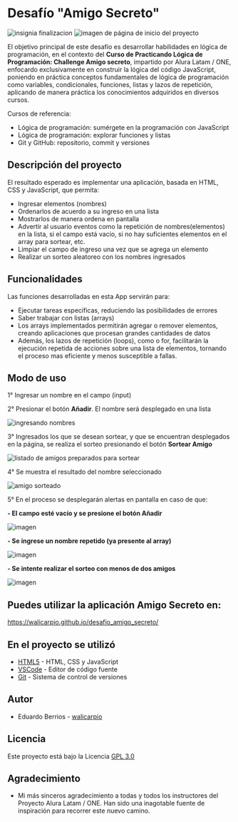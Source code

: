 <h1> Desafío "Amigo Secreto" </h1>

![insignia finalizacion](https://github.com/user-attachments/assets/a83293f5-2458-4fcb-8c9e-66f722145a5c) 
![imagen de página de inicio del proyecto](https://github.com/user-attachments/assets/f35d1ebc-b862-4e66-b3d7-84fcdd4b88be)

El objetivo principal de este desafío es desarrollar habilidades en lógica de programación, en el contexto del <b>Curso de Practicando Lógica de Programación: Challenge Amigo secreto</b>, impartido por Alura Latam / ONE, enfocardo exclusivamente en construir la lógica del código JavaScript, poniendo en práctica conceptos fundamentales de lógica de programación como variables, condicionales, funciones, listas y lazos de repetición, aplicando de manera práctica los conocimientos adquiridos en diversos cursos.

Cursos de referencia:

- Lógica de programación: sumérgete en la programación con JavaScript
- Lógica de programación: explorar funciones y listas
- Git y GitHub: repositorio, commit y versiones

## Descripción del proyecto
El resultado esperado es implementar una aplicación, basada en HTML, CSS y JavaScript, que permita:

- Ingresar elementos (nombres)
- Ordenarlos de acuerdo a su ingreso en una lista
- Mostrarlos de manera ordena en pantalla
- Advertir al usuario eventos como la repetición de nombres(elementos) en la lista, si el campo está vacío, si no hay suficientes elementos en el array para sortear, etc.
- Limpiar el campo de ingreso una vez que se agrega un elemento
- Realizar un sorteo aleatoreo con los nombres ingresados

## Funcionalidades

Las funciones desarrolladas en esta App servirán para:
- Ejecutar tareas específicas, reduciendo las posibilidades de errores
- Saber trabajar con listas (arrays)
- Los arrays implementados permitirán agregar o remover elementos, creando aplicaciones que procesan grandes cantidades de datos
- Además, los lazos de repetición (loops), como o for, facilitarán la ejecución repetida de acciones sobre una lista de elementos, tornando el proceso mas eficiente y menos susceptible a fallas.

## Modo de uso

1° Ingresar un nombre en el campo (input)

2° Presionar el botón <b>Añadir</b>. El nombre será desplegado en una lista

![ingresando nombres](https://github.com/user-attachments/assets/d0ae84e6-3fe3-47bc-8ab9-33f6fbf0f0eb)
<br>

3° Ingresados los que se desean sortear, y que se encuentran desplegados en la página, se realiza el sorteo presionando el botón <b>Sortear Amigo</b> 

![listado de amigos preparados para sortear](https://github.com/user-attachments/assets/23587c8d-d73b-4482-a102-f2d10d5b2415)
<br>

4° Se muestra el resultado del nombre seleccionado

![amigo sorteado](https://github.com/user-attachments/assets/c04f8b24-4f8b-4fe2-bd1e-de5fcaa95f40)

5° En el proceso se desplegarán alertas en pantalla en caso de que:

<b>- El campo esté vacío y se presione el botón Añadir</b> 

![imagen](https://github.com/user-attachments/assets/2fd04443-d6a3-4eb0-9c29-130bde127df9)

<b>- Se ingrese un nombre repetido (ya presente al array)</b> 

![imagen](https://github.com/user-attachments/assets/cf88b64b-593c-4e7f-a0eb-d1cbedca4f46)

<b>- Se intente realizar el sorteo con menos de dos amigos</b> 

![imagen](https://github.com/user-attachments/assets/b4f3dd32-fe85-46eb-a1e0-3b635122ce0d)

## Puedes utilizar la aplicación Amigo Secreto en:

https://walicarpio.github.io/desafio_amigo_secreto/

## En el proyecto se utilizó

* [HTML5](https://developer.mozilla.org/es) - HTML, CSS y JavaScript
* [VSCode](https://vscode.dev) - Editor de código fuente 
* [Git](https://git-scm.com/) - Sistema de control de versiones

## Autor

* Eduardo Berrios - [walicarpio](https://github.com/walicarpio)

## Licencia

Este proyecto está bajo la Licencia [GPL 3.0](https://www.gnu.org/licenses/gpl-3.0.html)

## Agradecimiento

* Mi más sinceros agradecimiento a todas y todos los instructores del Proyecto Alura Latam / ONE. Han sido una inagotable fuente de inspiración para recorrer este nuevo camino.

